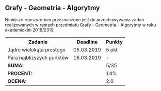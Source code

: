 ## Grafy - Geometria - Algorytmy

Niniejsze repozytorium przeznaczone jest do przechowywania zadań
realizowanych w ramach przedmiotu Grafy - Geometria - Algorytmy
w roku akademickim 2018/2019.

<table>
  <tr>
    <th>Zadanie</th>
    <th>Deadline</th>
    <th>Punkty</th>
  </tr>
  <tr>
    <td>Jądro wielokąta prostego</td>
    <td>05.03.2019</td>
    <td>5 pkt</td>
  </tr>
  <tr>
    <td>Para najbliższych punktów</td>
    <td>18.03.2019</td>
    <td>-</td>
  </tr>
  <tr>
    <td colspan="2"><b>SUMA:</b></td>
    <td>5/35</td>
  </tr>
  <tr>
    <td colspan="2"><b>PROCENT:</b></td>
    <td>14%</td>
  </tr>
  <tr>
    <td colspan="2"><b>OCENA:</b></td>
    <td>2.0</td>
  </tr>
</table>

